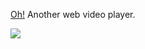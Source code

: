[Oh!](https://oplayer-p1j0i7azs-shiyiya.vercel.app) Another web video player.

![](https://oplayer-p1j0i7azs-shiyiya.vercel.app/assets/poster.c1b3c10c.png)
